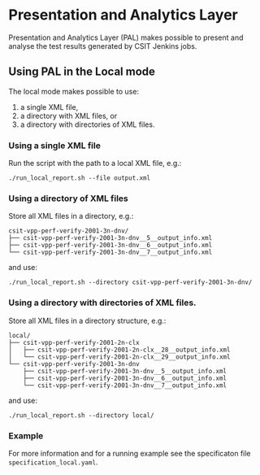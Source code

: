 # Presentation and Analytics Layer

Presentation and Analytics Layer (PAL) makes possible to present and
analyse the test results generated by CSIT Jenkins jobs.

## Using PAL in the Local mode

The local mode makes possible to use:
1. a single XML file,
2. a directory with XML files, or
3. a directory with directories of XML files.

### Using a single XML file

Run the script with the path to a local XML file, e.g.:

    ./run_local_report.sh --file output.xml

### Using a directory of XML files

Store all XML files in a directory, e.g.:

    csit-vpp-perf-verify-2001-3n-dnv/
    ├── csit-vpp-perf-verify-2001-3n-dnv__5__output_info.xml
    ├── csit-vpp-perf-verify-2001-3n-dnv__6__output_info.xml
    └── csit-vpp-perf-verify-2001-3n-dnv__7__output_info.xml

and use:

    ./run_local_report.sh --directory csit-vpp-perf-verify-2001-3n-dnv/

### Using a directory with directories of XML files.

Store all XML files in a directory structure, e.g.:

    local/
    ├── csit-vpp-perf-verify-2001-2n-clx
    │   ├── csit-vpp-perf-verify-2001-2n-clx__28__output_info.xml
    │   └── csit-vpp-perf-verify-2001-2n-clx__29__output_info.xml
    └── csit-vpp-perf-verify-2001-3n-dnv
        ├── csit-vpp-perf-verify-2001-3n-dnv__5__output_info.xml
        ├── csit-vpp-perf-verify-2001-3n-dnv__6__output_info.xml
        └── csit-vpp-perf-verify-2001-3n-dnv__7__output_info.xml

and use:

    ./run_local_report.sh --directory local/

### Example

For more information and for a running example see the specificaton file
`specification_local.yaml`.
